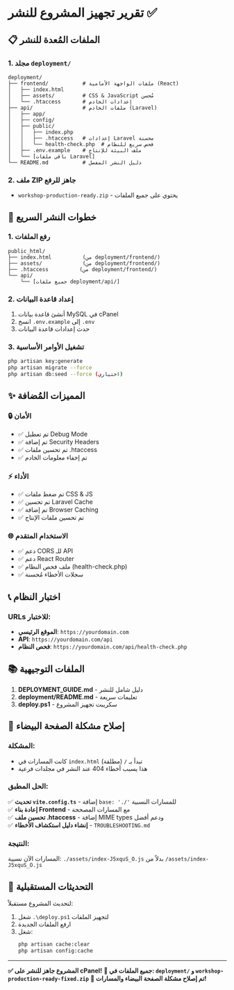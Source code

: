 # تقرير تجهيز المشروع للنشر ✅

## 📋 الملفات المُعدة للنشر

### 1. مجلد `deployment/`
```
deployment/
├── frontend/           # ملفات الواجهة الأمامية (React)
│   ├── index.html
│   ├── assets/         # CSS & JavaScript مُحسن
│   └── .htaccess       # إعدادات الخادم
├── api/                # ملفات الخادم (Laravel)
│   ├── app/
│   ├── config/
│   ├── public/
│   │   ├── index.php
│   │   ├── .htaccess   # إعدادات Laravel محسنة
│   │   └── health-check.php  # فحص سريع للنظام
│   ├── .env.example    # ملف البيئة للإنتاج
│   └── [باقي ملفات Laravel]
└── README.md           # دليل النشر المفصل
```

### 2. ملف ZIP جاهز للرفع
- `workshop-production-ready.zip` - يحتوي على جميع الملفات

## 🚀 خطوات النشر السريع

### 1. رفع الملفات
```
public_html/
├── index.html          (من deployment/frontend/)
├── assets/             (من deployment/frontend/)
├── .htaccess          (من deployment/frontend/)
└── api/
    └── [جميع ملفات deployment/api/]
```

### 2. إعداد قاعدة البيانات
1. أنشئ قاعدة بيانات MySQL في cPanel
2. انسخ `.env.example` إلى `.env`
3. حدث إعدادات قاعدة البيانات

### 3. تشغيل الأوامر الأساسية
```bash
php artisan key:generate
php artisan migrate --force
php artisan db:seed --force (اختياري)
```

## ✨ المميزات المُضافة

### 🔒 الأمان
- ✅ تم تعطيل Debug Mode
- ✅ تم إضافة Security Headers
- ✅ تم تحسين ملفات .htaccess
- ✅ تم إخفاء معلومات الخادم

### ⚡ الأداء
- ✅ تم ضغط ملفات CSS & JS
- ✅ تم تحسين Laravel Cache
- ✅ تم إضافة Browser Caching
- ✅ تم تحسين ملفات الإنتاج

### 🌐 الاستخدام المتقدم
- ✅ دعم CORS للـ API
- ✅ دعم React Router
- ✅ ملف فحص النظام (health-check.php)
- ✅ سجلات الأخطاء مُحسنة

## 📞 اختبار النظام

### URLs للاختبار:
- **الموقع الرئيسي**: `https://yourdomain.com`
- **API**: `https://yourdomain.com/api`
- **فحص النظام**: `https://yourdomain.com/api/health-check.php`

## 📚 الملفات التوجيهية

1. **DEPLOYMENT_GUIDE.md** - دليل شامل للنشر
2. **deployment/README.md** - تعليمات سريعة
3. **deploy.ps1** - سكريبت تجهيز المشروع

## 🚨 إصلاح مشكلة الصفحة البيضاء

### المشكلة:
- كانت المسارات في `index.html` تبدأ بـ `/` (مطلقة)
- هذا يسبب أخطاء 404 عند النشر في مجلدات فرعية

### الحل المطبق:
✅ **تحديث `vite.config.ts`** - إضافة `base: './'` للمسارات النسبية  
✅ **إعادة بناء Frontend** - مع المسارات المصححة  
✅ **تحسين ملف .htaccess** - إضافة MIME types ودعم أفضل  
✅ **إنشاء دليل استكشاف الأخطاء** - `TROUBLESHOOTING.md`  

### النتيجة:
المسارات الآن نسبية: `./assets/index-J5xquS_O.js` بدلاً من `/assets/index-J5xquS_O.js`

## 🎯 التحديثات المستقبلية

لتحديث المشروع مستقبلاً:
1. شغل `.\deploy.ps1` لتجهيز الملفات
2. ارفع الملفات الجديدة
3. شغل:
   ```bash
   php artisan cache:clear
   php artisan config:cache
   ```

---
**✅ المشروع جاهز للنشر على cPanel!**
**📁 جميع الملفات في: `deployment/` و `workshop-production-ready-fixed.zip`**
**🔧 تم إصلاح مشكلة الصفحة البيضاء والمسارات!**
